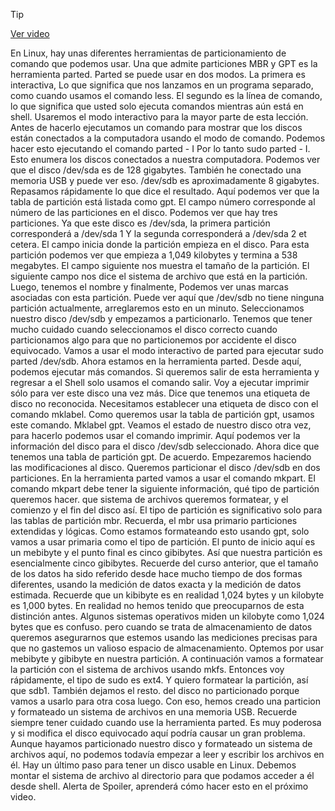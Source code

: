 > [!TIP]  
> [Ver video](https://youtu.be/mmWLuOEQiZM)

En Linux, hay unas diferentes herramientas de particionamiento de comando que podemos usar. Una que admite particiones MBR y GPT es la herramienta parted. Parted se puede usar en dos modos. La primera es interactiva, Lo que significa que nos lanzamos en un programa separado, como cuando usamos el comando less. El segundo es la línea de comando, lo que significa que usted solo ejecuta comandos mientras aún está en shell. Usaremos el modo interactivo para la mayor parte de esta lección. Antes de hacerlo ejecutamos un comando para mostrar que los discos están conectados a la computadora usando el modo de comando. Podemos hacer esto ejecutando el comando parted - I Por lo tanto sudo parted - I. Esto enumera los discos conectados a nuestra computadora. Podemos ver que el disco /dev/sda es de 128 gigabytes. También he conectado una memoria USB y puede ver eso. /dev/sdb es aproximadamente 8 gigabytes. Repasamos rápidamente lo que dice el resultado. Aquí podemos ver que la tabla de partición está listada como gpt. El campo número corresponde al número de las particiones en el disco. Podemos ver que hay tres particiones. Ya que este disco es /dev/sda, la primera partición corresponderá a /dev/sda 1 Y la segunda corresponderá a /dev/sda 2 et cetera. El campo inicia donde la partición empieza en el disco. Para esta partición podemos ver que empieza a 1,049 kilobytes y termina a 538 megabytes. El campo siguiente nos muestra el tamaño de la partición. El siguiente campo nos dice el sistema de archivo que está en la partición. Luego, tenemos el nombre y finalmente, Podemos ver unas marcas asociadas con esta partición. Puede ver aquí que /dev/sdb no tiene ninguna partición actualmente, arreglaremos esto en un minuto. Seleccionamos nuestro disco /dev/sdb y empezamos a particionarlo. Tenemos que tener mucho cuidado cuando seleccionamos el disco correcto cuando particionamos algo para que no particionemos por accidente el disco equivocado. Vamos a usar el modo interactivo de parted para ejecutar sudo parted /dev/sdb. Ahora estamos en la herramienta parted. Desde aquí, podemos ejecutar más comandos. Si queremos salir de esta herramienta y regresar a el Shell solo usamos el comando salir. Voy a ejecutar imprimir sólo para ver este disco una vez más. Dice que tenemos una etiqueta de disco no reconocida. Necesitamos establecer una etiqueta de disco con el comando mklabel. Como queremos usar la tabla de partición gpt, usamos este comando. Mklabel gpt. Veamos el estado de nuestro disco otra vez, para hacerlo podemos usar el comando imprimir. Aquí podemos ver la información del disco para el disco /dev/sdb seleccionado. Ahora dice que tenemos una tabla de partición gpt. De acuerdo. Empezaremos haciendo las modificaciones al disco. Queremos particionar el disco /dev/sdb en dos particiones. En la herramienta parted vamos a usar el comando mkpart. El comando mkpart debe tener la siguiente información, qué tipo de partición queremos hacer. que sistema de archivos queremos formatear, y el comienzo y el fin del disco así. El tipo de partición es significativo solo para las tablas de partición mbr. Recuerda, el mbr usa primario particiones extendidas y lógicas. Como estamos formateando esto usando gpt, solo vamos a usar primaria como el tipo de partición. El punto de inicio aquí es un mebibyte y el punto final es cinco gibibytes. Así que nuestra partición es esencialmente cinco gibibytes. Recuerde del curso anterior, que el tamaño de los datos ha sido referido desde hace mucho tiempo de dos formas diferentes, usando la medición de datos exacta y la medición de datos estimada. Recuerde que un kibibyte es en realidad 1,024 bytes y un kilobyte es 1,000 bytes. En realidad no hemos tenido que preocuparnos de esta distinción antes. Algunos sistemas operativos miden un kilobyte como 1,024 bytes que es confuso. pero cuando se trata de almacenamiento de datos queremos asegurarnos que estemos usando las mediciones precisas para que no gastemos un valioso espacio de almacenamiento. Optemos por usar mebibyte y gibibyte en nuestra partición. A continuación vamos a formatear la partición con el sistema de archivos usando mkfs. Entonces voy rápidamente, el tipo de sudo es ext4. Y quiero formatear la partición, así que sdb1. También dejamos el resto. del disco no particionado porque vamos a usarlo para otra cosa luego. Con eso, hemos creado una particion y formateado un sistema de archivos en una memoria USB. Recuerde siempre tener cuidado cuando use la herramienta parted. Es muy poderosa y si modifica el disco equivocado aquí podría causar un gran problema. Aunque hayamos particionado nuestro disco y formateado un sistema de archivos aquí, no podemos todavía empezar a leer y escribir los archivos en él. Hay un último paso para tener un disco usable en Linux. Debemos montar el sistema de archivo al directorio para que podamos acceder a él desde shell. Alerta de Spoiler, aprenderá cómo hacer esto en el próximo video.